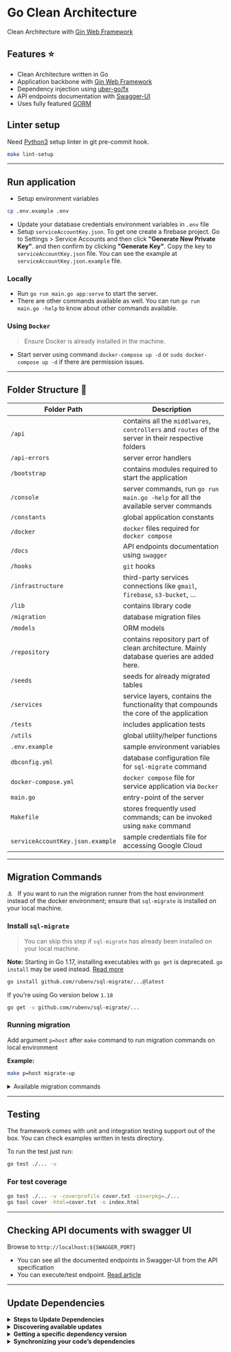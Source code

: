 # Go Clean Architecture

Clean Architecture with [Gin Web Framework](https://github.com/gin-gonic/gin)

## Features :star:

-   Clean Architecture written in Go
-   Application backbone with [Gin Web Framework](https://github.com/gin-gonic/gin)
-   Dependency injection using [uber-go/fx](https://pkg.go.dev/go.uber.org/fx)
-   API endpoints documentation with [Swagger-UI](https://swagger.io/tools/swagger-ui/download/)
-   Uses fully featured [GORM](https://gorm.io/index.html)

## Linter setup

Need [Python3](https://www.python.org/) setup linter in git pre-commit hook.

```zsh
make lint-setup
```

---

## Run application

-   Setup environment variables

```zsh
cp .env.example .env
```

-   Update your database credentials environment variables in `.env` file
- Setup `serviceAccountKey.json`. To get one create a firebase project. Go to Settings > Service Accounts and then click **"Generate New Private Key"**. and then confirm by clicking **"Generate Key"**.
Copy the key to `serviceAccountKey.json` file. You can see the example at `serviceAccountKey.json.example` file. 

### Locally

-   Run `go run main.go app:serve` to start the server.
-   There are other commands available as well. You can run `go run main.go -help` to know about other commands available.

### Using `Docker`

> Ensure Docker is already installed in the machine.

-   Start server using command `docker-compose up -d` or `sudo docker-compose up -d` if there are permission issues.

---

## Folder Structure :file_folder:

| Folder Path                      | Description                                                                                         |
| -------------------------------- | --------------------------------------------------------------------------------------------------- |
| `/api`                           | contains all the `middlwares`, `controllers` and `routes` of the server in their respective folders |
| `/api-errors`                    | server error handlers                                                                               |
| `/bootstrap`                     | contains modules required to start the application                                                  |
| `/console`                       | server commands, run `go run main.go -help` for all the available server commands                   |
| `/constants`                     | global application constants                                                                        |
| `/docker`                        | `docker` files required for `docker compose`                                                        |
| `/docs`                          | API endpoints documentation using `swagger`                                                         |
| `/hooks`                         | `git` hooks                                                                                         |
| `/infrastructure`                | third-party services connections like `gmail`, `firebase`, `s3-bucket`, ...                         |
| `/lib`                           | contains library code                                                                               |
| `/migration`                     | database migration files                                                                            |
| `/models`                        | ORM models                                                                                          |
| `/repository`                    | contains repository part of clean architecture. Mainly database queries are added here.             |
| `/seeds`                         | seeds for already migrated tables                                                                   |
| `/services`                      | service layers, contains the functionality that compounds the core of the application               |
| `/tests`                         | includes application tests                                                                          |
| `/utils`                         | global utility/helper functions                                                                     |
| `.env.example`                   | sample environment variables                                                                        |
| `dbconfig.yml`                   | database configuration file for `sql-migrate` command                                               |
| `docker-compose.yml`             | `docker compose` file for service application via `Docker`                                          |
| `main.go`                        | entry-point of the server                                                                           |
| `Makefile`                       | stores frequently used commands; can be invoked using `make` command                                |
| `serviceAccountKey.json.example` | sample credentials file for accessing Google Cloud                                                  |

---

## Migration Commands

⚓️ &nbsp; If you want to run the migration runner from the host environment instead of the docker environment; ensure that `sql-migrate` is installed on your local machine.

### Install `sql-migrate`

> You can skip this step if `sql-migrate` has already been installed on your local machine.

**Note:** Starting in Go 1.17, installing executables with `go get` is deprecated. `go install` may be used instead. [Read more](https://go.dev/doc/go-get-install-deprecation)

```zsh
go install github.com/rubenv/sql-migrate/...@latest
```

If you're using Go version below `1.18`

```zsh
go get -v github.com/rubenv/sql-migrate/...
```

### Running migration

Add argument `p=host` after `make` command to run migration commands on local environment

<b>Example:</b>

```zsh
make p=host migrate-up
```

<details>
    <summary>Available migration commands</summary>

| Command               | Desc                                                       |
| --------------------- | ---------------------------------------------------------- |
| `make migrate-status` | Show migration status                                      |
| `make migrate-up`     | Migrates the database to the most recent version available |
| `make migrate-down`   | Undo a database migration                                  |
| `make redo`           | Reapply the last migration                                 |
| `make create`         | Create new migration file                                  |

</details>

---

## Testing

The framework comes with unit and integration testing support out of the box. You can check examples written in tests directory.

To run the test just run:

```zsh
go test ./... -v
```

### For test coverage

```zsh
go test ./... -v -coverprofile cover.txt -coverpkg=./...
go tool cover -html=cover.txt -o index.html
```

---

## Checking API documents with swagger UI

Browse to `http://localhost:${SWAGGER_PORT}`

-   You can see all the documented endpoints in Swagger-UI from the API specification
-   You can execute/test endpoint. [Read article](https://medium.com/wesionary-team/swagger-ui-on-docker-for-testing-rest-apis-5b3d5fcdee7)

---

## Update Dependencies

<details>
    <summary><b>Steps to Update Dependencies</b></summary>
    
1. `go get -u`
2. Remove all the dependencies packages that has `// indirect` from the modules
3. `go mod tidy`
</details>

<details>
    <summary><b>Discovering available updates</b></summary>
    
List all of the modules that are dependencies of your current module, along with the latest version available for each:
```zsh 
go list -m -u all
```

Display the latest version available for a specific module:

```zsh
go list -m -u example.com/theirmodule
```

<b>Example:</b>

```zsh
go list -m -u cloud.google.com/go/firestore
cloud.google.com/go/firestore v1.2.0 [v1.6.1]
```

</details>

<details>
    <summary><b>Getting a specific dependency version</b></summary>
    
To get a specific numbered version, append the module path with an `@` sign followed by the `version` you want:

```zsh
go get example.com/theirmodule@v1.3.4
```

To get the latest version, append the module path with @latest:

```zsh
go get example.com/theirmodule@latest
```

</details>

<details>
    <summary><b>Synchronizing your code’s dependencies</b></summary>
 
```zsh
go mod tidy
```
</details>
